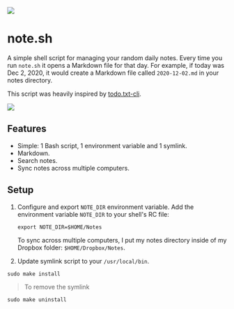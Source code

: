 ![](assets/logo.png)

# note.sh

A simple shell script for managing your random daily notes. Every time you
run `note.sh` it opens a Markdown file for that day. For example, if today was
Dec 2, 2020, it would create a Markdown file called `2020-12-02.md` in your
notes directory.

This script was heavily inspired by [todo.txt-cli](https://github.com/todotxt/todo.txt-cli).

![](assets/example.gif)

## Features

- Simple: 1 Bash script, 1 environment variable and 1 symlink.
- Markdown.
- Search notes.
- Sync notes across multiple computers.

## Setup

1. Configure and export `NOTE_DIR` environment variable.
   Add the environment variable `NOTE_DIR` to your shell's RC file:
   ```shell
   export NOTE_DIR=$HOME/Notes
   ```
   To sync across multiple computers, I put my notes directory inside of my
   Dropbox folder: `$HOME/Dropbox/Notes`.

2. Update symlink script to your `/usr/local/bin`.
```shell
sudo make install
```
>To remove the symlink 
```shell
sudo make uninstall
```
